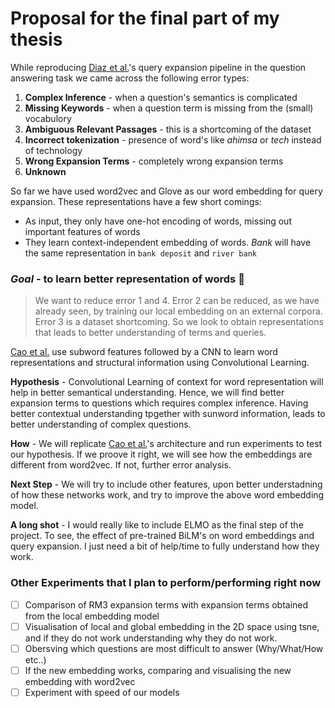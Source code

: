 # Proposal for the final part of my thesis

While reproducing [Diaz et al.](http://www.aclweb.org/anthology/P16-1035)'s query expansion pipeline in the question answering task
we came across the following error types:

1. **Complex Inference** - when a question's semantics is complicated
2. **Missing Keywords** - when a question term is missing from the (small) vocabulory
3. **Ambiguous Relevant Passages** - this is a shortcoming of the dataset
4. **Incorrect tokenization** - presence of word's like *ahimsa* or *tech* instead of technology
5. **Wrong Expansion Terms** - completely wrong expansion terms
6. **Unknown**


So far we have used word2vec and Glove as our word embedding for query expansion. These representations have a few short comings:
- As input, they only have one-hot encoding of words, missing out important features of words
- They learn context-independent embedding of words. *Bank* will have the same representation in ```bank deposit``` and ```river bank```


### ***Goal*** - to learn better representation of words :space_invader: 
> We want to reduce error 1 and 4. Error 2 can be reduced, as we have already seen, by training our local embedding on an external corpora.
 Error 3 is a dataset shortcoming. So we look to obtain representations that leads to better understanding of terms and queries.


[Cao et al.](https://aaai.org/ocs/index.php/AAAI/AAAI17/paper/view/14724) use subword features followed by a CNN to learn word representations
and structural information using Convolutional Learning. 

**Hypothesis** - Convolutional Learning of context for word representation will help in better semantical understanding. Hence,  we 
 will find better expansion terms to questions which requires complex inference. Having better contextual understanding tpgether with sunword information, 
leads to better understanding of complex questions.

**How** - We will replicate [Cao et al.](https://aaai.org/ocs/index.php/AAAI/AAAI17/paper/view/14724)'s architecture and run experiments 
to test our hypothesis. If we proove it right, we will see how the embeddings are different from word2vec. If not, further error analysis.

**Next Step** - We will try to include other features, upon better understadning of how these networks work, and try to improve the above
word embedding model.

**A long shot** - I would really like to include ELMO as the final step of the project. To see, the effect of pre-trained BiLM's on word
embeddings and query expansion. I just need a bit of help/time to fully understand how they work.



### Other Experiments that I plan to perform/performing right now
- [ ] Comparison of RM3 expansion terms with expansion terms obtained from the local embedding model 
- [ ] Visualisation of local and global embedding in the 2D space using tsne, and if they do not work understanding why they do not work.
- [ ] Obersving which questions are most difficult to answer (Why/What/How etc..)
- [ ] If the new embedding works, comparing and visualising the new embedding with word2vec
- [ ] Experiment with speed of our models
